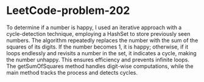 # LeetCode-problem-202
To determine if a number is happy, I used an iterative approach with a cycle-detection technique, employing a HashSet to store previously seen numbers. The algorithm repeatedly replaces the number with the sum of the squares of its digits. If the number becomes 1, it is happy; otherwise, if it loops endlessly and revisits a number in the set, it indicates a cycle, making the number unhappy. This ensures efficiency and prevents infinite loops. The getSumOfSquares method handles digit-wise computations, while the main method tracks the process and detects cycles.
